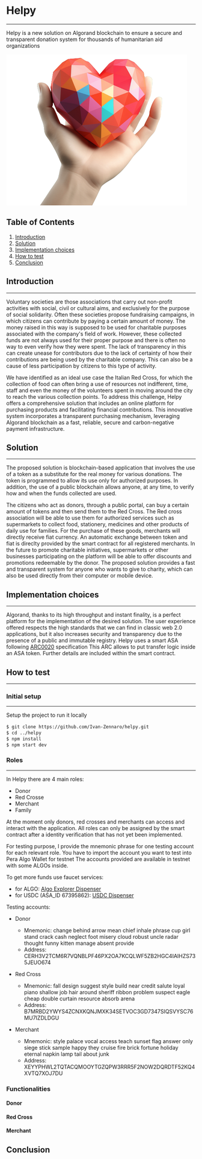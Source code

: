 # Helpy
***
Helpy is a new solution on Algorand blockchain to ensure a secure and transparent donation system for thousands of humanitarian aid organizations

![Image text](/src/assets/hero.png)

## Table of Contents
1. [Introduction](#introduction)
2. [Solution](#solution)
3. [Implementation choices](#implementation-choices)
4. [How to test](#how-to-test)
5. [Conclusion](#conclusion)

## Introduction
***
Voluntary societies are those associations that carry out non-profit activities with social, civil or cultural aims, and exclusively for the purpose of social solidarity. Often these societies propose fundraising campaigns, in which citizens can contribute by paying a certain amount of money. The money raised in this way is supposed to be used for charitable purposes associated with the company's field of work. However, these collected funds are not always used for their proper purpose and there is often no way to even verify how they were spent. The lack of transparency in this can create unease for contributors due to the lack of certainty of how their contributions are being used by the charitable company. This can also be a cause of less participation by citizens to this type of activity.

We have identified as an ideal use case the Italian Red Cross, for which the collection of food can often bring a use of resources not indifferent, time, staff and even the money of the volunteers spent in moving around the city to reach the various collection points.
To address this challenge, Helpy offers a comprehensive solution that includes an online platform for purchasing products and facilitating financial contributions. This innovative system incorporates a transparent purchasing mechanism, leveraging Algorand blockchain as a fast, reliable, secure and carbon-negative payment infrastructure.


## Solution
***
The proposed solution is blockchain-based application that involves the use of a token as a substitute for the real money for various donations. The token is programmed to allow its use only for authorized purposes. In addition, the use of a public blockchain allows anyone, at any time, to verify how and when the funds collected are used.

The citizens who act as donors, through a public portal, can buy a certain amount of tokens and then send them to the Red Cross. The Red cross association will be able to use them for authorized services such as supermarkets to collect food, stationery, medicines and other products of daily use for families. For the purchase of these goods, merchants will directly receive fiat currency. An automatic exchange between token and fiat is direclty provided by the smart contract for all registered merchants. In the future to promote charitable initiatives, supermarkets or other businesses participating on the platform will be able to offer discounts and promotions redeemable by the donor. The proposed solution provides a fast and transparent system for anyone who wants to give to charity, which can also be used directly from their computer or mobile device. 

## Implementation choices
***
Algorand, thanks to its high throughput and instant finality, is a perfect platform for the implementation of the desired solution. The user experience offered respects the high standards that we can find in classic web 2.0 applications, but it also increases security and transparency due to the presence of a public and immutable registry. Helpy uses a smart ASA following [ARC0020](https://github.com/algorandfoundation/ARCs/blob/main/ARCs/arc-0020.md) specification This ARC allows to put transfer logic inside an ASA token. Further details are included within the smart contract.

## How to test
***

### Initial setup
***
Setup the project to run it locally
```
$ git clone https://github.com/Ivan-Zennaro/helpy.git
$ cd ../helpy
$ npm install
$ npm start dev
```

### Roles
***

In Helpy there are 4 main roles: 
  - Donor
  - Red Crosse
  - Merchant
  - Family
    
At the moment only donors, red crosses and merchants can access and interact with the application. All roles can only be assigned by the smart contract after a identity verification that has not yet been implemented.

For testing purpose, I provide the mnemonic phrase for one testing account for each relevant role. 
You have to import the account you want to test into Pera Algo Wallet for testnet
The accounts provided are available in testnet with some ALGOs inside. 

To get more funds use faucet services:
  - for ALGO: [Algo Explorer Dispenser](https://testnet.algoexplorer.io/dispenser)
  - for USDC (ASA_ID 67395862): [USDC Dispenser](https://testnet.folks.finance/faucet)

Testing accounts:

- Donor
  - Mnemonic: change behind arrow mean chief inhale phrase cup girl stand crack cash neglect foot misery cloud robust uncle radar thought funny kitten manage absent provide
  - Address: CERH3V2TCM6R7VQNBLPF46PX2OA7KCQLWF5ZB2HGC4IAIHZS735JEUO674
 
- Red Cross
  - Mnemonic: fall design suggest style build near credit salute loyal piano shallow job hair around sheriff ribbon problem suspect eagle cheap double curtain resource absorb arena
  - Address: B7MRBD2YWYS4ZCNXKQNJMXK34SETVOC3GD7347SIQSVYSC76MU7IZDLDGU

- Merchant
  - Mnemonic: style palace vocal access teach sunset flag answer only siege stick sample happy they cruise fire brick fortune holiday eternal napkin lamp tail about junk
  - Address: XEYYPHWL2TQTACQMOOYTGZQPW3RRR5F2NOW2DQRDTF52KQ4XVTQ7XOJ7DU

### Functionalities

#### Donor 

#### Red Cross 

#### Merchant 


## Conclusion
